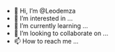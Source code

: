 - 👋 Hi, I’m @Leodemza
- 👀 I’m interested in ...
- 🌱 I’m currently learning ...
- 💞️ I’m looking to collaborate on ...
- 📫 How to reach me ...

<!---
Leodemza/Leodemza is a ✨ special ✨ repository because its `README.md` (this file) appears on your GitHub profile.
You can click the Preview link to take a look at your changes.
--->
